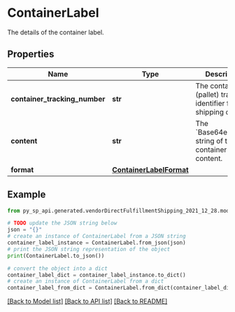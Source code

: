 # ContainerLabel

The details of the container label.

## Properties

Name | Type | Description | Notes
------------ | ------------- | ------------- | -------------
**container_tracking_number** | **str** | The container (pallet) tracking identifier from the shipping carrier. | [optional] 
**content** | **str** | The &#x60;Base64encoded&#x60; string of the container label content. | 
**format** | [**ContainerLabelFormat**](ContainerLabelFormat.md) |  | 

## Example

```python
from py_sp_api.generated.vendorDirectFulfillmentShipping_2021_12_28.models.container_label import ContainerLabel

# TODO update the JSON string below
json = "{}"
# create an instance of ContainerLabel from a JSON string
container_label_instance = ContainerLabel.from_json(json)
# print the JSON string representation of the object
print(ContainerLabel.to_json())

# convert the object into a dict
container_label_dict = container_label_instance.to_dict()
# create an instance of ContainerLabel from a dict
container_label_from_dict = ContainerLabel.from_dict(container_label_dict)
```
[[Back to Model list]](../README.md#documentation-for-models) [[Back to API list]](../README.md#documentation-for-api-endpoints) [[Back to README]](../README.md)


